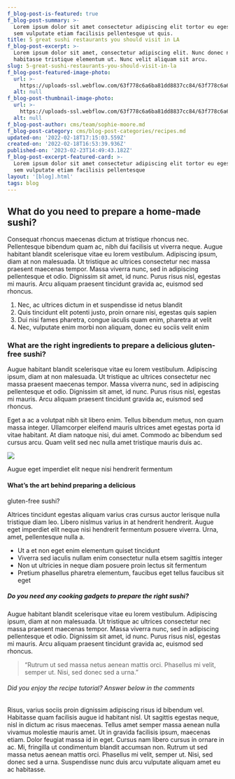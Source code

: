 ```yaml
---
f_blog-post-is-featured: true
f_blog-post-summary: >-
  Lorem ipsum dolor sit amet consectetur adipiscing elit tortor eu egestas morbi
  sem vulputate etiam facilisis pellentesque ut quis.
title: 5 great sushi restaurants you should visit in LA
f_blog-post-excerpt: >-
  Lorem ipsum dolor sit amet, consectetur adipiscing elit. Nunc donec nullam
  habitasse tristique elementum ut. Nunc velit aliquam sit arcu.
slug: 5-great-sushi-restaurants-you-should-visit-in-la
f_blog-post-featured-image-photo:
  url: >-
    https://uploads-ssl.webflow.com/63f778c6a6ba81dd8837cc84/63f778c6a6ba81f72d37ce06_sushi-restaurants-la-featured-image-sushi-webflow-ecommerce-template.jpg
  alt: null
f_blog-post-thumbnail-image-photo:
  url: >-
    https://uploads-ssl.webflow.com/63f778c6a6ba81dd8837cc84/63f778c6a6ba81356437cdfa_sushi-restaurants-la-thumbnail-image-sushi-webflow-ecommerce-template.jpg
  alt: null
f_blog-post-author: cms/team/sophie-moore.md
f_blog-post-category: cms/blog-post-categories/recipes.md
updated-on: '2022-02-18T17:15:03.559Z'
created-on: '2022-02-18T16:53:39.936Z'
published-on: '2023-02-23T14:49:43.182Z'
f_blog-post-excerpt-featured-card: >-
  Lorem ipsum dolor sit amet consectetur adipiscing elit tortor eu egestas morbi
  sem vulputate etiam facilisis pellentesque 
layout: '[blog].html'
tags: blog
---
```


What do you need to prepare a home-made sushi?
----------------------------------------------

Consequat rhoncus maecenas dictum at tristique rhoncus nec. Pellentesque bibendum quam ac, nibh dui facilisis ut viverra neque. Augue habitant blandit scelerisque vitae eu lorem vestibulum. Adipiscing ipsum, diam at non malesuada. Ut tristique ac ultrices consectetur nec massa praesent maecenas tempor. Massa viverra nunc, sed in adipiscing pellentesque et odio. Dignissim sit amet, id nunc. Purus risus nisl, egestas mi mauris. Arcu aliquam praesent tincidunt gravida ac, euismod sed rhoncus.

1.  Nec, ac ultrices dictum in et suspendisse id netus blandit
2.  Quis tincidunt elit potenti justo, proin ornare nisi, egestas quis sapien
3.  Dui nisi fames pharetra, congue iaculis quam enim, pharetra at velit
4.  Nec, vulputate enim morbi non aliquam, donec eu sociis velit enim

### What are the right ingredients to prepare a delicious gluten-free sushi?

Augue habitant blandit scelerisque vitae eu lorem vestibulum. Adipiscing ipsum, diam at non malesuada. Ut tristique ac ultrices consectetur nec massa praesent maecenas tempor. Massa viverra nunc, sed in adipiscing pellentesque et odio. Dignissim sit amet, id nunc. Purus risus nisl, egestas mi mauris. Arcu aliquam praesent tincidunt gravida ac, euismod sed rhoncus.

Eget a ac a volutpat nibh sit libero enim. Tellus bibendum metus, non quam massa integer. Ullamcorper eleifend mauris ultrices amet egestas porta id vitae habitant. At diam natoque nisi, dui amet. Commodo ac bibendum sed cursus arcu. Quam velit sed nec nulla amet tristique mauris duis ac.

![](https://uploads-ssl.webflow.com/63f778c6a6ba81dd8837cc84/63f778c6a6ba81055537cdfb_blog-post-content-image-sushi-webflow-ecommerce-template.jpg)

Augue eget imperdiet elit neque nisi hendrerit fermentum

#### What’s the art behind preparing a delicious  
gluten-free sushi?

Altrices tincidunt egestas aliquam varius cras cursus auctor lerisque nulla tristique diam leo. Libero nislmus varius in at hendrerit hendrerit. Augue eget imperdiet elit neque nisi hendrerit fermentum posuere viverra. Urna, amet, pellentesque nulla a.

*   Ut a et non eget enim elementum quiset tincidunt
*   Viverra sed iaculis nullam enim consectetur nulla etsem sagittis integer
*   Non ut ultricies in neque diam posuere proin lectus sit fermentum
*   Pretium phasellus pharetra elementum, faucibus eget tellus faucibus sit eget

##### Do you need any cooking gadgets to prepare the right sushi?

Augue habitant blandit scelerisque vitae eu lorem vestibulum. Adipiscing ipsum, diam at non malesuada. Ut tristique ac ultrices consectetur nec massa praesent maecenas tempor. Massa viverra nunc, sed in adipiscing pellentesque et odio. Dignissim sit amet, id nunc. Purus risus nisl, egestas mi mauris. Arcu aliquam praesent tincidunt gravida ac, euismod sed rhoncus.

> “Rutrum ut sed massa netus aenean mattis orci. Phasellus mi velit, semper ut. Nisi, sed donec sed a urna.”

###### Did you enjoy the recipe tutorial? Answer below in the comments

Risus, varius sociis proin dignissim adipiscing risus id bibendum vel. Habitasse quam facilisis augue id habitant nisl. Ut sagittis egestas neque, nisl in dictum ac risus maecenas. Tellus amet semper massa aenean nulla vivamus molestie mauris amet. Ut in gravida facilisis ipsum, maecenas etiam. Dolor feugiat massa id in eget. Cursus nam libero cursus in ornare in ac. Mi, fringilla ut condimentum blandit accumsan non. Rutrum ut sed massa netus aenean mattis orci. Phasellus mi velit, semper ut. Nisi, sed donec sed a urna. Suspendisse nunc duis arcu vulputate aliquam amet eu ac habitasse.
